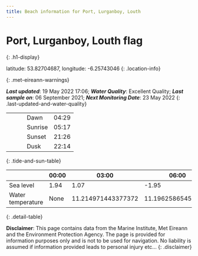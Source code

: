 ```yaml
---
title: Beach information for Port, Lurganboy, Louth
---
```

# Port, Lurganboy, Louth <span class="material-icons blue-flag" alt="This a Blue Flag beach">flag</span>
{: .h1-display}

latitude: 53.82704687, longitude: -6.25743046
{: .location-info}


{: .met-eireann-warnings}

___Last updated___: 19 May 2022 17:06; ___Water Quality___: Excellent Quality;
___Last sample on___: 06 September 2021; ___Next Monitoring Date___: 23 May 2022
{: .last-updated-and-water-quality}

|   |   |   |   |   |
|---|---|---|---|---|
|   |   |   | Dawn  | 04:29 |
|   |   |   | Sunrise  | 05:17 |
|   |   |   | Sunset  | 21:26 |
|   |   |   | Dusk  | 22:14 |
{: .tide-and-sun-table}

<div></div>

| | 00:00 | 03:00 | 06:00 | 09:00 | 12:00 | 15:00 | 18:00 | 21:00 |
|---|---|---|---|---|---|---|---|---|
| Sea level | 1.94 | 1.07 | -1.95 | -1.22| 1.4 | 1.22 | -1.49 | -1.19 |
| Water temperature | None | 11.214971443377372 | 11.196258654526188 | 11.32773348446511 | 11.743674296243206 | 11.877407301984682 | 12.024354477005518 | 11.71860374407047 |
{: .detail-table}

__Disclaimer__: This page contains data from the Marine Institute,
Met Eireann and the Environment Protection Agency. The page is provided for
information purposes only and is not to be used for navigation. No liability
is assumed if information provided leads to personal injury etc...
{: .disclaimer}